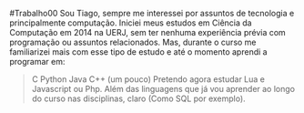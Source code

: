#Trabalho00
       Sou Tiago, sempre me interessei por assuntos de tecnologia e principalmente computação. Iniciei meus estudos em Ciência da Computação em 2014 na UERJ, sem ter nenhuma experiência prévia com programação ou assuntos relacionados. Mas, durante o curso me familiarizei mais com esse tipo de estudo e até o momento aprendi a programar em:
>C
>Python
>Java 
>C++ (um pouco) 
      Pretendo agora estudar Lua e Javascript ou Php. Além das linguagens que já vou aprender ao longo do curso nas disciplinas, claro (Como SQL por exemplo).
